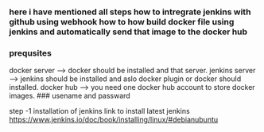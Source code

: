 ###  here i have mentioned all steps how to intregrate jenkins with github using webhook how to how build docker file using jenkins and automatically send that image to the docker hub ###

### prequsites
docker server --> docker should be installed and that server.
jenkins server --> jenkins should be installed and aslo docker plugin or docker should installed.
docker hub --> you need one docker hub account to store docker images.  ### usename and passward

step -1 installation of jenkins 
link to install latest jenkins https://www.jenkins.io/doc/book/installing/linux/#debianubuntu
